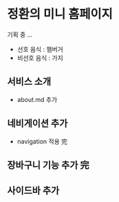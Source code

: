 # 정환의 미니 홈페이지
기획 중 ...
- 선호 음식 : 햄버거
- 비선호 음식 : 가지


## 서비스 소개
- about.md 추가

## 네비게이션 추가
- navigation 적용 完

## 장바구니 기능 추가 完

## 사이드바 추가